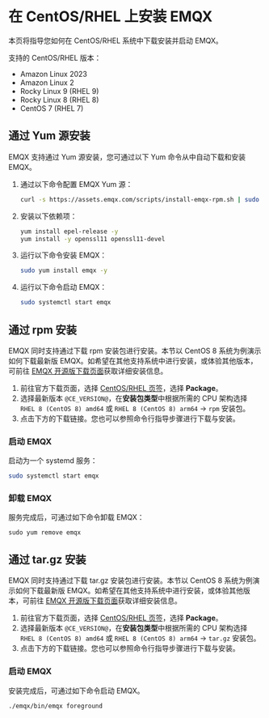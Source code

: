 # 在 CentOS/RHEL 上安装 EMQX

本页将指导您如何在 CentOS/RHEL 系统中下载安装并启动 EMQX。

支持的 CentOS/RHEL 版本：

- Amazon Linux 2023
- Amazon Linux 2
- Rocky Linux 9 (RHEL 9)
- Rocky Linux 8 (RHEL 8)
- CentOS 7 (RHEL 7)

## 通过 Yum 源安装

EMQX 支持通过 Yum 源安装，您可通过以下 Yum 命令从中自动下载和安装 EMQX。

1. 通过以下命令配置 EMQX Yum 源：

   ```bash
   curl -s https://assets.emqx.com/scripts/install-emqx-rpm.sh | sudo bash
   ```

2. 安装以下依赖项：

   ```bash
   yum install epel-release -y
   yum install -y openssl11 openssl11-devel
   ```

3. 运行以下命令安装 EMQX：

   ```bash
   sudo yum install emqx -y
   ```

4. 运行以下命令启动 EMQX：

   ```bash
   sudo systemctl start emqx
   ```

## 通过 rpm 安装

EMQX 同时支持通过下载 rpm 安装包进行安装。本节以 CentOS 8 系统为例演示如何下载最新版 EMQX。如希望在其他支持系统中进行安装，或体验其他版本，可前往 [EMQX 开源版下载页面](https://www.emqx.com/zh/downloads-and-install/broker)获取详细安装信息。

1. 前往官方下载页面，选择 [CentOS/RHEL 页签](https://www.emqx.com/zh/downloads-and-install/broker?os=RHEL)，选择 **Package**。
2. 选择最新版本 `@CE_VERSION@`，在**安装包类型**中根据所需的 CPU 架构选择 `RHEL 8 (CentOS 8) amd64` 或 `RHEL 8 (CentOS 8) arm64` -> `rpm` 安装包。
3. 点击下方的下载链接。您也可以参照命令行指导步骤进行下载与安装。

### 启动 EMQX

启动为一个 systemd 服务：

```bash
sudo systemctl start emqx
```

### 卸载 EMQX

服务完成后，可通过如下命令卸载 EMQX：

  ```shell
sudo yum remove emqx
  ```

## 通过 tar.gz 安装

EMQX 同时支持通过下载 tar.gz 安装包进行安装。本节以 CentOS 8 系统为例演示如何下载最新版 EMQX。如希望在其他支持系统中进行安装，或体验其他版本，可前往 [EMQX 开源版下载页面](https://www.emqx.com/zh/downloads-and-install/broker)获取详细安装信息。

1. 前往官方下载页面，选择 [CentOS/RHEL 页签](https://www.emqx.com/zh/downloads-and-install/broker?os=RHEL)，选择 **Package**。
2. 选择最新版本 `@CE_VERSION@`，在**安装包类型**中根据所需的 CPU 架构选择 `RHEL 8 (CentOS 8) amd64` 或 `RHEL 8 (CentOS 8) arm64` -> `tar.gz` 安装包。
3. 点击下方的下载链接。您也可以参照命令行指导步骤进行下载与安装。

### 启动 EMQX

安装完成后，可通过如下命令启动 EMQX。

```bash
./emqx/bin/emqx foreground
```

